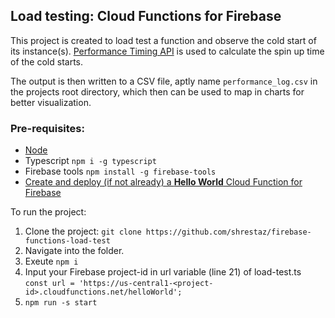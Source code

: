 ## Load testing: Cloud Functions for Firebase

This project is created to load test a function and observe the cold start of its instance(s). [Performance Timing API](https://nodejs.org/api/perf_hooks.html#perf_hooks_class_performanceobserver) is used to calculate the spin up time of the cold starts.

The output is then written to a CSV file, aptly name `performance_log.csv` in the projects root directory, which then can be used to map in charts for better visualization.

### Pre-requisites:
- [Node](https://www.npmjs.com/get-npm)
- Typescript `npm i -g typescript`
- Firebase tools `npm install -g firebase-tools`
- [Create and deploy (if not already)  a **Hello World** Cloud Function for Firebase](https://medium.com/@carlosazaustre/how-to-create-your-first-cloud-function-for-firebase-17711831a67c)

To run the project:
1. Clone the project: `git clone https://github.com/shrestaz/firebase-functions-load-test`
2. Navigate into the folder.
3. Exeute `npm i`
4. Input your Firebase project-id in url variable (line 21) of load-test.ts 
`const url = 'https://us-central1-<project-id>.cloudfunctions.net/helloWorld';`
6. `npm run -s start`